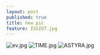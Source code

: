 ```yaml
---
layout: post
published: true
title: new pic
feature: ISSIGT.jpg
---
```

![ev.jpg]({{site.baseurl}}/assets/images/posts/ev.jpg)
![TIME.jpg]({{site.baseurl}}/assets/images/posts/TIME.jpg)
![ASTYRA.jpg]({{site.baseurl}}/assets/images/posts/ASTYRA.jpg)
